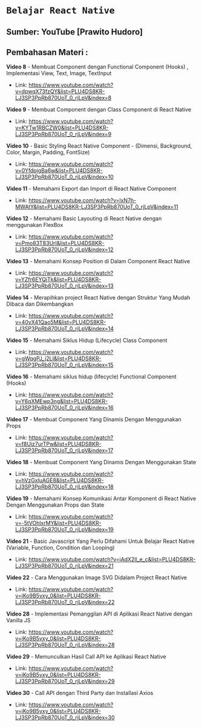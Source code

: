 # **`Belajar React Native`**
## Sumber: YouTube [Prawito Hudoro]

## Pembahasan Materi :
**Video 8** - Membuat Component dengan Functional Component (Hooks) , Implementasi View, Text, Image, TextInput
- Link: https://www.youtube.com/watch?v=dpwqX73fzQY&list=PLU4DS8KR-LJ3SP3PpRb870UoT_0_rjLpV&index=8

**Video 9** - Membuat Component dengan Class Component di React Native
- Link: https://www.youtube.com/watch?v=KYTw1RBCZW0&list=PLU4DS8KR-LJ3SP3PpRb870UoT_0_rjLpV&index=9

**Video 10** - Basic Styling React Native Component - (Dimensi, Background, Color, Margin, Padding, FontSize)
- Link: https://www.youtube.com/watch?v=0YfdpjgBa6w&list=PLU4DS8KR-LJ3SP3PpRb870UoT_0_rjLpV&index=10

**Video 11** - Memahami Export dan Import di React Native Component
- Link: https://www.youtube.com/watch?v=lxN7h-MWAtY&list=PLU4DS8KR-LJ3SP3PpRb870UoT_0_rjLpV&index=11

**Video 12** - Memahami Basic Layouting di React Native dengan menggunakan FlexBox
- Link: https://www.youtube.com/watch?v=Pmo83T83UrI&list=PLU4DS8KR-LJ3SP3PpRb870UoT_0_rjLpV&index=12

**Video 13** - Memahami Konsep Position di Dalam Component React Native
- Link: https://www.youtube.com/watch?v=YZfr6EYQjTk&list=PLU4DS8KR-LJ3SP3PpRb870UoT_0_rjLpV&index=13

**Video 14** - Merapihkan project React Native dengan Struktur Yang Mudah Dibaca dan Dikembangkan
- Link: https://www.youtube.com/watch?v=40vX41Qao5M&list=PLU4DS8KR-LJ3SP3PpRb870UoT_0_rjLpV&index=14

**Video 15** - Memahami Siklus Hidup (Lifecycle) Class Component
- Link: https://www.youtube.com/watch?v=gWqgPJ_j2LI&list=PLU4DS8KR-LJ3SP3PpRb870UoT_0_rjLpV&index=15

**Video 16** - Memahami siklus hidup (lifecycle) Functional Component (Hooks)
- Link: https://www.youtube.com/watch?v=Y6qXMEwp3ng&list=PLU4DS8KR-LJ3SP3PpRb870UoT_0_rjLpV&index=16

**Video 17** - Membuat Component Yang Dinamis Dengan Menggunakan Props
- Link: https://www.youtube.com/watch?v=f8Uiz7urTPw&list=PLU4DS8KR-LJ3SP3PpRb870UoT_0_rjLpV&index=17

**Video 18** - Membuat Component Yang Dinamis Dengan Menggunakan State
- Link: https://www.youtube.com/watch?v=hVzGxluAGE8&list=PLU4DS8KR-LJ3SP3PpRb870UoT_0_rjLpV&index=18

**Video 19** - Memahami Konsep Komunikasi Antar Komponent di React Native Dengan Menggunakan Props dan State
- Link: https://www.youtube.com/watch?v=-5tVOhlxrMY&list=PLU4DS8KR-LJ3SP3PpRb870UoT_0_rjLpV&index=19

**Video 21** - Basic Javascript Yang Perlu Difahami Untuk Belajar React Native (Variable, Function, Condition dan Looping)
- Link: https://www.youtube.com/watch?v=jAdX2ll_e_c&list=PLU4DS8KR-LJ3SP3PpRb870UoT_0_rjLpV&index=21

**Video 22** - Cara Menggunakan Image SVG Didalam Project React Native
- Link: https://www.youtube.com/watch?v=jKo9B5vxy_0&list=PLU4DS8KR-LJ3SP3PpRb870UoT_0_rjLpV&index=22

**Video 28** - Implementasi Pemanggilan API di Aplikasi React Native dengan Vanilla JS
- Link: https://www.youtube.com/watch?v=jKo9B5vxy_0&list=PLU4DS8KR-LJ3SP3PpRb870UoT_0_rjLpV&index=28

**Video 29** - Memunculkan Hasil Call API ke Aplikasi React Native
- Link: https://www.youtube.com/watch?v=jKo9B5vxy_0&list=PLU4DS8KR-LJ3SP3PpRb870UoT_0_rjLpV&index=29

**Video 30** - Call API dengan Third Party dan Installasi Axios
- Link: https://www.youtube.com/watch?v=jKo9B5vxy_0&list=PLU4DS8KR-LJ3SP3PpRb870UoT_0_rjLpV&index=30